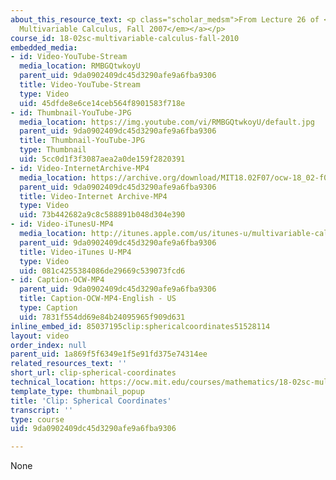 ```yaml
---
about_this_resource_text: <p class="scholar_medsm">From Lecture 26 of <a href="http://ocw.mit.edu/courses/mathematics/18-02-multivariable-calculus-fall-2007/video-lectures/"><em>18.02
  Multivariable Calculus, Fall 2007</em></a></p>
course_id: 18-02sc-multivariable-calculus-fall-2010
embedded_media:
- id: Video-YouTube-Stream
  media_location: RMBGQtwkoyU
  parent_uid: 9da0902409dc45d3290afe9a6fba9306
  title: Video-YouTube-Stream
  type: Video
  uid: 45dfde8e6ce14ceb564f8901583f718e
- id: Thumbnail-YouTube-JPG
  media_location: https://img.youtube.com/vi/RMBGQtwkoyU/default.jpg
  parent_uid: 9da0902409dc45d3290afe9a6fba9306
  title: Thumbnail-YouTube-JPG
  type: Thumbnail
  uid: 5cc0d1f3f3087aea2a0de159f2820391
- id: Video-InternetArchive-MP4
  media_location: https://archive.org/download/MIT18.02F07/ocw-18_02-f07-lec26_300k.mp4
  parent_uid: 9da0902409dc45d3290afe9a6fba9306
  title: Video-Internet Archive-MP4
  type: Video
  uid: 73b442682a9c8c588891b048d304e390
- id: Video-iTunesU-MP4
  media_location: http://itunes.apple.com/us/itunes-u/multivariable-calculus-spring/id354869122
  parent_uid: 9da0902409dc45d3290afe9a6fba9306
  title: Video-iTunes U-MP4
  type: Video
  uid: 081c4255384086de29669c539073fcd6
- id: Caption-OCW-MP4
  parent_uid: 9da0902409dc45d3290afe9a6fba9306
  title: Caption-OCW-MP4-English - US
  type: Caption
  uid: 7831f554dd69e84b24095965f909d631
inline_embed_id: 85037195clip:sphericalcoordinates51528114
layout: video
order_index: null
parent_uid: 1a869f5f6349e1f5e91fd375e74314ee
related_resources_text: ''
short_url: clip-spherical-coordinates
technical_location: https://ocw.mit.edu/courses/mathematics/18-02sc-multivariable-calculus-fall-2010/4.-triple-integrals-and-surface-integrals-in-3-space/part-a-triple-integrals/session-76-spherical-coordinates/clip-spherical-coordinates
template_type: thumbnail_popup
title: 'Clip: Spherical Coordinates'
transcript: ''
type: course
uid: 9da0902409dc45d3290afe9a6fba9306

---
```

None